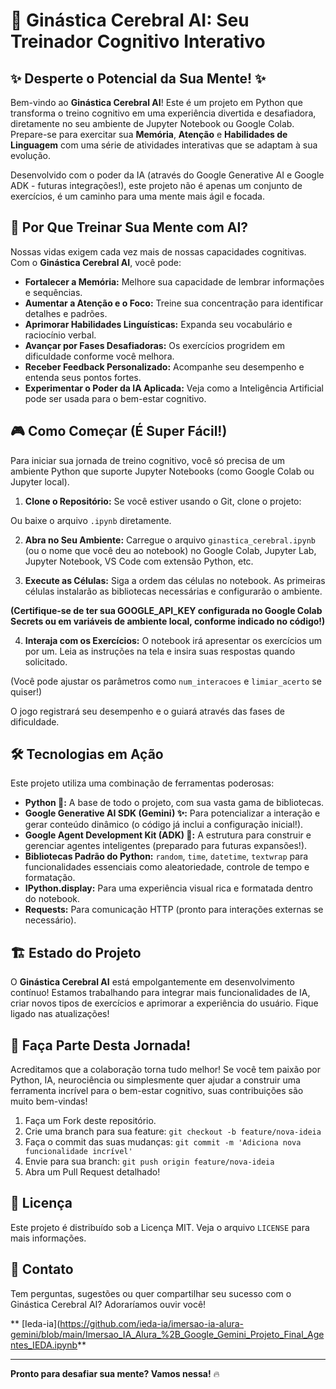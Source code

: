 # 🧠 Ginástica Cerebral AI: Seu Treinador Cognitivo Interativo

## ✨ Desperte o Potencial da Sua Mente! ✨

Bem-vindo ao **Ginástica Cerebral AI**! Este é um projeto em Python que transforma o treino cognitivo em uma experiência divertida e desafiadora, diretamente no seu ambiente de Jupyter Notebook ou Google Colab. Prepare-se para exercitar sua **Memória**, **Atenção** e **Habilidades de Linguagem** com uma série de atividades interativas que se adaptam à sua evolução.

Desenvolvido com o poder da IA (através do Google Generative AI e Google ADK - futuras integrações!), este projeto não é apenas um conjunto de exercícios, é um caminho para uma mente mais ágil e focada.

## 🚀 Por Que Treinar Sua Mente com AI?

Nossas vidas exigem cada vez mais de nossas capacidades cognitivas. Com o **Ginástica Cerebral AI**, você pode:

- **Fortalecer a Memória:** Melhore sua capacidade de lembrar informações e sequências.
- **Aumentar a Atenção e o Foco:** Treine sua concentração para identificar detalhes e padrões.
- **Aprimorar Habilidades Linguísticas:** Expanda seu vocabulário e raciocínio verbal.
- **Avançar por Fases Desafiadoras:** Os exercícios progridem em dificuldade conforme você melhora.
- **Receber Feedback Personalizado:** Acompanhe seu desempenho e entenda seus pontos fortes.
- **Experimentar o Poder da IA Aplicada:** Veja como a Inteligência Artificial pode ser usada para o bem-estar cognitivo.

## 🎮 Como Começar (É Super Fácil!)

Para iniciar sua jornada de treino cognitivo, você só precisa de um ambiente Python que suporte Jupyter Notebooks (como Google Colab ou Jupyter local).

1.  **Clone o Repositório:** Se você estiver usando o Git, clone o projeto:

Ou baixe o arquivo `.ipynb` diretamente.

2.  **Abra no Seu Ambiente:** Carregue o arquivo `ginastica_cerebral.ipynb` (ou o nome que você deu ao notebook) no Google Colab, Jupyter Lab, Jupyter Notebook, VS Code com extensão Python, etc.

3.  **Execute as Células:** Siga a ordem das células no notebook. As primeiras células instalarão as bibliotecas necessárias e configurarão o ambiente.

**(Certifique-se de ter sua GOOGLE_API_KEY configurada no Google Colab Secrets ou em variáveis de ambiente local, conforme indicado no código!)**

4.  **Interaja com os Exercícios:** O notebook irá apresentar os exercícios um por um. Leia as instruções na tela e insira suas respostas quando solicitado.

(Você pode ajustar os parâmetros como `num_interacoes` e `limiar_acerto` se quiser!)

O jogo registrará seu desempenho e o guiará através das fases de dificuldade.

## 🛠️ Tecnologias em Ação

Este projeto utiliza uma combinação de ferramentas poderosas:

-   **Python 🐍:** A base de todo o projeto, com sua vasta gama de bibliotecas.
-   **Google Generative AI SDK (Gemini) ✨:** Para potencializar a interação e gerar conteúdo dinâmico (o código já inclui a configuração inicial!).
-   **Google Agent Development Kit (ADK) 🤖:** A estrutura para construir e gerenciar agentes inteligentes (preparado para futuras expansões!).
-   **Bibliotecas Padrão do Python:** `random`, `time`, `datetime`, `textwrap` para funcionalidades essenciais como aleatoriedade, controle de tempo e formatação.
-   **IPython.display:** Para uma experiência visual rica e formatada dentro do notebook.
-   **Requests:** Para comunicação HTTP (pronto para interações externas se necessário).

## 🏗️ Estado do Projeto

O **Ginástica Cerebral AI** está empolgantemente em desenvolvimento contínuo! Estamos trabalhando para integrar mais funcionalidades de IA, criar novos tipos de exercícios e aprimorar a experiência do usuário. Fique ligado nas atualizações!

## 🤝 Faça Parte Desta Jornada!

Acreditamos que a colaboração torna tudo melhor! Se você tem paixão por Python, IA, neurociência ou simplesmente quer ajudar a construir uma ferramenta incrível para o bem-estar cognitivo, suas contribuições são muito bem-vindas!

1.  Faça um Fork deste repositório.
2.  Crie uma branch para sua feature: `git checkout -b feature/nova-ideia`
3.  Faça o commit das suas mudanças: `git commit -m 'Adiciona nova funcionalidade incrível'`
4.  Envie para sua branch: `git push origin feature/nova-ideia`
5.  Abra um Pull Request detalhado!

## 📄 Licença

Este projeto é distribuído sob a Licença MIT. Veja o arquivo `LICENSE` para mais informações.

## 👋 Contato

Tem perguntas, sugestões ou quer compartilhar seu sucesso com o Ginástica Cerebral AI? Adoraríamos ouvir você!

** [Ieda-ia](https://github.com/ieda-ia/imersao-ia-alura-gemini/blob/main/Imersao_IA_Alura_%2B_Google_Gemini_Projeto_Final_Agentes_IEDA.ipynb**

---

**Pronto para desafiar sua mente? Vamos nessa!** 🔥
